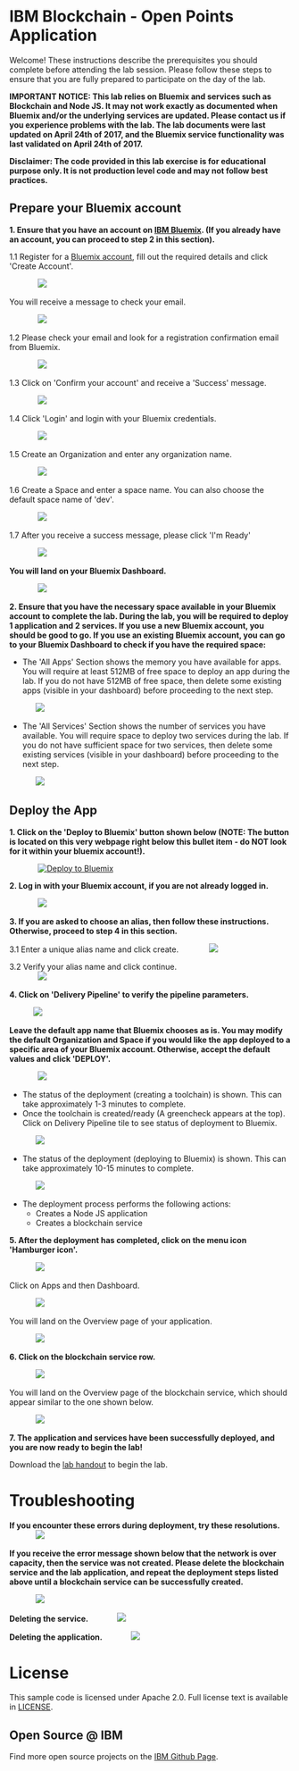 # IBM Blockchain - Open Points Application

Welcome! These instructions describe the prerequisites you should complete before attending the lab session. Please follow these steps to ensure that you are fully 
prepared to participate on the day of the lab.

<b>IMPORTANT NOTICE: This lab relies on Bluemix and services such as Blockchain and Node JS. It may not work exactly as documented when Bluemix and/or the underlying services are updated. Please contact us if you experience problems with the lab. The lab documents were last updated on April 24th of 2017, and the Bluemix service functionality was last validated on April 24th of 2017. 
</b>

<b>Disclaimer: The code provided in this lab exercise is for educational purpose only.  It is not production level code and may not follow best practices. </b>

## Prepare your Bluemix account

<b>1. Ensure that you have an account on [IBM Bluemix](https://bluemix.net). (If you already have an account, you can proceed to step 2 in this section). </b>

  1.1 Register for a [Bluemix account](https://bluemix.net/registration/), fill out the required details and click 'Create Account'.

&nbsp;&nbsp;&nbsp;&nbsp;&nbsp;&nbsp;&nbsp;&nbsp;&nbsp;&nbsp;&nbsp;&nbsp; ![](readme_images/register.PNG)

   You will receive a message to check your email.

&nbsp;&nbsp;&nbsp;&nbsp;&nbsp;&nbsp;&nbsp;&nbsp;&nbsp;&nbsp;&nbsp;&nbsp; ![](readme_images/chkmail.PNG)

   1.2 Please check your email and look for a registration confirmation email from Bluemix.

&nbsp;&nbsp;&nbsp;&nbsp;&nbsp;&nbsp;&nbsp;&nbsp;&nbsp;&nbsp;&nbsp;&nbsp; ![](readme_images/mailmsg.PNG)


   1.3 Click on 'Confirm your account' and receive a 'Success' message.

&nbsp;&nbsp;&nbsp;&nbsp;&nbsp;&nbsp;&nbsp;&nbsp;&nbsp;&nbsp;&nbsp;&nbsp;  ![](readme_images/success.PNG)


   1.4 Click 'Login' and login with your Bluemix credentials.

&nbsp;&nbsp;&nbsp;&nbsp;&nbsp;&nbsp;&nbsp;&nbsp;&nbsp;&nbsp;&nbsp;&nbsp;  ![](readme_images/logmail.PNG)
   


   1.5 Create an Organization and enter any organization name.

&nbsp;&nbsp;&nbsp;&nbsp;&nbsp;&nbsp;&nbsp;&nbsp;&nbsp;&nbsp;&nbsp;&nbsp; ![](readme_images/orgmail1.PNG)



   1.6 Create a Space and enter a space name. You can also choose the default space name of 'dev'.

&nbsp;&nbsp;&nbsp;&nbsp;&nbsp;&nbsp;&nbsp;&nbsp;&nbsp;&nbsp;&nbsp;&nbsp; ![](readme_images/spacemail.PNG)
   


   1.7 After you receive a success message, please click 'I'm Ready'

&nbsp;&nbsp;&nbsp;&nbsp;&nbsp;&nbsp;&nbsp;&nbsp;&nbsp;&nbsp;&nbsp;&nbsp; ![](readme_images/summary_success.PNG)
 
<b>
 You will land on your Bluemix Dashboard. 
</b>

&nbsp;&nbsp;&nbsp;&nbsp;&nbsp;&nbsp;&nbsp;&nbsp;&nbsp;&nbsp;&nbsp;&nbsp; ![](readme_images/dashboard.PNG)

<b> 2. Ensure that you have the necessary space available in your Bluemix account to complete the lab. During the lab, you will be required to deploy 1 application and 2 services.  If you use a new Bluemix account, you should be good to go.  If you use an existing Bluemix account, you can go to your Bluemix Dashboard to check if you have the required space: </b>
  
   * The 'All Apps' Section shows the memory you have available for apps. You will require at least 512MB of free space to deploy an app during the lab. If you do not have 512MB of free space, then delete some existing apps (visible in your dashboard) before proceeding to the next step.

&nbsp;&nbsp;&nbsp;&nbsp;&nbsp;&nbsp;&nbsp;&nbsp;&nbsp;&nbsp;&nbsp;&nbsp;![](readme_images/services2.PNG)

   * The 'All Services' Section shows the number of services you have available. You will require space to deploy two services during the lab. If you do not have sufficient space for two services, then delete some existing services (visible in your dashboard) before proceeding to the next step. 

&nbsp;&nbsp;&nbsp;&nbsp;&nbsp;&nbsp;&nbsp;&nbsp;&nbsp;&nbsp;&nbsp;&nbsp;![](readme_images/services1.PNG)

## Deploy the App

<b>1. Click on the 'Deploy to Bluemix' button shown below (NOTE: The button is located on this very webpage right below this bullet item - do NOT look for it within your bluemix account!).</b>

&nbsp;&nbsp;&nbsp;&nbsp;&nbsp;&nbsp;&nbsp;&nbsp;&nbsp;&nbsp;&nbsp;&nbsp; [![Deploy to Bluemix](https://console.ng.bluemix.net/devops/setup/deploy/button.png)](https://console.ng.bluemix.net/devops/setup/deploy?repository=https://github.com/gscdist/GscLabBlockchainApp.git)

<b>2. Log in with your Bluemix account, if you are not already logged in.</b>

&nbsp;&nbsp;&nbsp;&nbsp;&nbsp;&nbsp;&nbsp;&nbsp;&nbsp;&nbsp;&nbsp;&nbsp; ![](readme_images/deployLogin.PNG)

<b>3. If you are asked to choose an alias, then follow these instructions. Otherwise, proceed to step 4 in this section. </b>

3.1 Enter a unique alias name and click create.
&nbsp;&nbsp;&nbsp;&nbsp;&nbsp;&nbsp;&nbsp;&nbsp;&nbsp;&nbsp;&nbsp;&nbsp; ![](readme_images/alias.PNG)


3.2 Verify your alias name and click continue.<br>
&nbsp;&nbsp;&nbsp;&nbsp;&nbsp;&nbsp;&nbsp;&nbsp;&nbsp;&nbsp;&nbsp;&nbsp; ![](readme_images/cont.PNG)


<b>4. Click on 'Delivery Pipeline' to verify the pipeline parameters.

&nbsp;&nbsp;&nbsp;&nbsp;&nbsp;&nbsp;&nbsp;&nbsp;&nbsp;&nbsp;&nbsp;&nbsp; ![](readme_images/deploy.PNG)

Leave the default app name that Bluemix chooses as is. You may modify the default Organization 
and Space if you would like the app deployed to a specific area of your Bluemix account. Otherwise, accept the default values
and click 'DEPLOY'.</b>

&nbsp;&nbsp;&nbsp;&nbsp;&nbsp;&nbsp;&nbsp;&nbsp;&nbsp;&nbsp;&nbsp;&nbsp; ![](readme_images/deploy1.PNG)


* The status of the deployment (creating a toolchain) is shown. This can take approximately 1-3 minutes to complete.  
* Once the toolchain is created/ready (A greencheck appears at the top).  Click on Delivery Pipeline tile to see status of deployment to Bluemix.

&nbsp;&nbsp;&nbsp;&nbsp;&nbsp;&nbsp;&nbsp;&nbsp;&nbsp;&nbsp;&nbsp;&nbsp;![](readme_images/createproject1.PNG)

* The status of the deployment (deploying to Bluemix) is shown. This can take approximately 10-15 minutes to complete.

&nbsp;&nbsp;&nbsp;&nbsp;&nbsp;&nbsp;&nbsp;&nbsp;&nbsp;&nbsp;&nbsp;&nbsp;![](readme_images/createproject2.PNG)

* The deployment process performs the following actions:
  - Creates a Node JS application
  - Creates a blockchain service

<b>5. After the deployment has completed, click on the menu icon 'Hamburger icon'. </b>

&nbsp;&nbsp;&nbsp;&nbsp;&nbsp;&nbsp;&nbsp;&nbsp;&nbsp;&nbsp;&nbsp;&nbsp;![](readme_images/res1.png)

Click on Apps and then Dashboard. 

&nbsp;&nbsp;&nbsp;&nbsp;&nbsp;&nbsp;&nbsp;&nbsp;&nbsp;&nbsp;&nbsp;&nbsp;![](readme_images/res2.png)

You will land on the Overview page of your application. 

&nbsp;&nbsp;&nbsp;&nbsp;&nbsp;&nbsp;&nbsp;&nbsp;&nbsp;&nbsp;&nbsp;&nbsp;![](readme_images/yourapp.PNG)


<b>6. Click on the blockchain service row.</b>

&nbsp;&nbsp;&nbsp;&nbsp;&nbsp;&nbsp;&nbsp;&nbsp;&nbsp;&nbsp;&nbsp;&nbsp;![](readme_images/launchBlockchainService.png)

You will land on the Overview page of the blockchain service, which should appear similar to the one shown below.  

&nbsp;&nbsp;&nbsp;&nbsp;&nbsp;&nbsp;&nbsp;&nbsp;&nbsp;&nbsp;&nbsp;&nbsp;![](readme_images/correctBlockchainLaunch.png)

<b>7. The application and services have been successfully deployed, and you are now ready to begin the lab!</b>

Download the [lab handout](https://ibm.biz/XXX) to begin the lab. 

# Troubleshooting

<b>If you encounter these errors during deployment, try these resolutions.</b>
&nbsp;&nbsp;&nbsp;&nbsp;&nbsp;&nbsp;&nbsp;&nbsp;&nbsp;&nbsp;&nbsp;&nbsp;![](readme_images/troubleshooting3.PNG)

<b>If you receive the error message shown below that the network is over capacity, then the service was not created. 
Please delete the blockchain service and the lab application, and repeat the deployment steps listed above until a blockchain
service can be successfully created. </b>

&nbsp;&nbsp;&nbsp;&nbsp;&nbsp;&nbsp;&nbsp;&nbsp;&nbsp;&nbsp;&nbsp;&nbsp;![](readme_images/overcapacity.png)

<b>Deleting the service.</b>
&nbsp;&nbsp;&nbsp;&nbsp;&nbsp;&nbsp;&nbsp;&nbsp;&nbsp;&nbsp;&nbsp;&nbsp;![](readme_images/app_del.PNG)

<b>Deleting the application.</b>
&nbsp;&nbsp;&nbsp;&nbsp;&nbsp;&nbsp;&nbsp;&nbsp;&nbsp;&nbsp;&nbsp;&nbsp;![](readme_images/app_del1.PNG)


# License

  This sample code is licensed under Apache 2.0.
  Full license text is available in [LICENSE](LICENSE).


## Open Source @ IBM

  Find more open source projects on the
  [IBM Github Page](http://ibm.github.io/).

